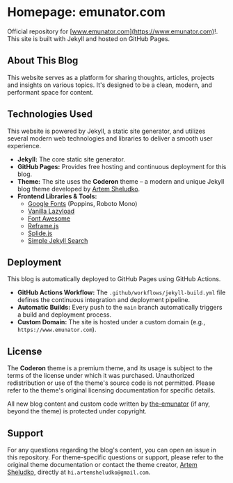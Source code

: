 # Homepage: emunator.com

Official repository for [www.emunator.com](https://www.emunator.com)!. 
This site is built with Jekyll and hosted on GitHub Pages.

## About This Blog

This website serves as a platform for sharing thoughts, articles, projects and insights on various topics. It's designed to be a clean, modern, and performant space for content.

## Technologies Used

This website is powered by Jekyll, a static site generator, and utilizes several modern web technologies and libraries to deliver a smooth user experience.

* **Jekyll:** The core static site generator.
* **GitHub Pages:** Provides free hosting and continuous deployment for this blog.
* **Theme:** The site uses the **Coderon** theme – a modern and unique Jekyll blog theme developed by [Artem Sheludko](https://jekyllthemes.io/developers/artem-sheludko).
* **Frontend Libraries & Tools:**
    * [Google Fonts](https://fonts.google.com/) (Poppins, Roboto Mono)
    * [Vanilla Lazyload](https://github.com/verlok/vanilla-lazyload)
    * [Font Awesome](https://fontawesome.com/icons)
    * [Reframe.js](https://github.com/yowainwright/reframe.js)
    * [Splide.js](https://splidejs.com/)
    * [Simple Jekyll Search](https://github.com/christian-fei/Simple-Jekyll-Search)

## Deployment

This blog is automatically deployed to GitHub Pages using GitHub Actions.

* **GitHub Actions Workflow:** The `.github/workflows/jekyll-build.yml` file defines the continuous integration and deployment pipeline.
* **Automatic Builds:** Every push to the `main` branch automatically triggers a build and deployment process.
* **Custom Domain:** The site is hosted under a custom domain (e.g., `https://www.emunator.com`). 

## License

The **Coderon** theme is a premium theme, and its usage is subject to the terms of the license under which it was purchased. Unauthorized redistribution or use of the theme's source code is not permitted. Please refer to the theme's original licensing documentation for specific details.

All new blog content and custom code written by [the-emunator](https://github.com/the-emunator) (if any, beyond the theme) is protected under copyright.

## Support

For any questions regarding the blog's content, you can open an issue in this repository.
For theme-specific questions or support, please refer to the original theme documentation or contact the theme creator, [Artem Sheludko](https://jekyllthemes.io/developers/artem-sheludko), directly at `hi.artemsheludko@gmail.com`.
